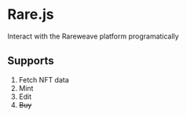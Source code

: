 # Rare.js

Interact with the Rareweave platform programatically

## Supports

1. Fetch NFT data
2. Mint
3. Edit
4. ~~Buy~~

